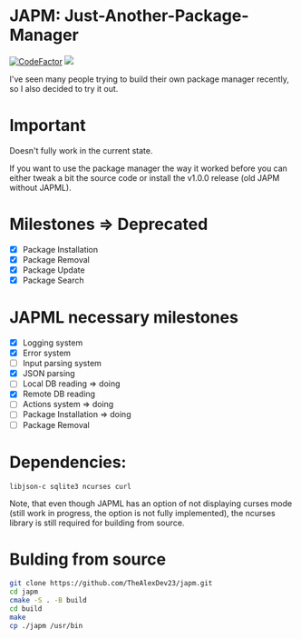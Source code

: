 # JAPM: Just-Another-Package-Manager 
[![CodeFactor](https://www.codefactor.io/repository/github/thealexdev23/japm/badge)](https://www.codefactor.io/repository/github/thealexdev23/japm) 
![](https://tokei.rs/b1/github/thealexdev23/japm)

I've seen many people trying to build their own package manager recently, so I also decided to try it out.

# Important
Doesn't fully work in the current state.

If you want to use the package manager the way it worked before you can either tweak a bit the source code or install the v1.0.0 release (old JAPM without JAPML).

# Milestones => Deprecated
- [x] Package Installation
- [x] Package Removal
- [x] Package Update
- [x] Package Search

# JAPML necessary milestones
- [x] Logging system
- [x] Error system
- [ ] Input parsing system
- [x] JSON parsing
- [ ] Local DB reading => doing 
- [x] Remote DB reading
- [ ] Actions system => doing
- [ ] Package Installation => doing 
- [ ] Package Removal

# Dependencies:

```
libjson-c sqlite3 ncurses curl
```

Note, that even though JAPML has an option of not displaying curses mode (still work in progress, the option is not fully implemented), the ncurses library is still required for building from source.

# Bulding from source

```bash
git clone https://github.com/TheAlexDev23/japm.git
cd japm
cmake -S . -B build
cd build
make
cp ./japm /usr/bin
```
